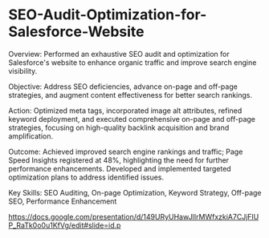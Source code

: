 # SEO-Audit-Optimization-for-Salesforce-Website

Overview: Performed an exhaustive SEO audit and optimization for Salesforce's website to enhance organic traffic and improve search engine visibility.

Objective: Address SEO deficiencies, advance on-page and off-page strategies, and augment content effectiveness for better search rankings.

Action: Optimized meta tags, incorporated image alt attributes, refined keyword deployment, and executed comprehensive on-page and off-page strategies, focusing on high-quality backlink acquisition and brand amplification.

Outcome: Achieved improved search engine rankings and traffic; Page Speed Insights registered at 48%, highlighting the need for further performance enhancements. Developed and implemented targeted optimization plans to address identified issues.

Key Skills: SEO Auditing, On-page Optimization, Keyword Strategy, Off-page SEO, Performance Enhancement

https://docs.google.com/presentation/d/149URyUHawJlIrMWfxzkiA7CJjFlUP_RaTk0o0u1KfVg/edit#slide=id.p
